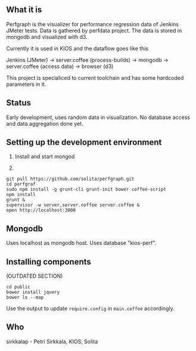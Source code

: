 ## What it is

Perfgraph is the visualizer for performance regression data of Jenkins JMeter tests.
Data is gathered by perfdata project. The data is stored in mongodb and visualized with d3.

Currently it is used in KIOS and the dataflow goes like this

Jenkins (JMeter) -> server.coffee (process-builds) -> mongodb -> server.coffee (access data) -> browser (d3)

This project is specialiced to current toolchain and has some hardcoded
parameters in it.

## Status

Early development, uses random data in visualization. No database access and data 
aggregation done yet.

## Setting up the development environment
1. Install and start mongod

2. 
```
git pull https://github.com/solita/perfgraph.git
cd perfgraf
sudo npm install -g grunt-cli grunt-init bower coffee-script
npm install
grunt &
supervisor -w server,server.coffee server.coffee &
open http://localhost:3000
```

## Mongodb

Uses localhost as mongodb host. Uses database "kios-perf".

## Installing components
(OUTDATED SECTION)
```
cd public
bower install jquery
bower ls --map
```
Use the output to update `require.config` in `main.coffee` accordingly.

## Who

sirkkalap - Petri Sirkkala, KIOS, Solita
